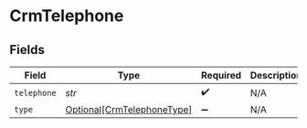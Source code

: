 # CrmTelephone


## Fields

| Field                                                                 | Type                                                                  | Required                                                              | Description                                                           |
| --------------------------------------------------------------------- | --------------------------------------------------------------------- | --------------------------------------------------------------------- | --------------------------------------------------------------------- |
| `telephone`                                                           | *str*                                                                 | :heavy_check_mark:                                                    | N/A                                                                   |
| `type`                                                                | [Optional[CrmTelephoneType]](../../models/shared/crmtelephonetype.md) | :heavy_minus_sign:                                                    | N/A                                                                   |